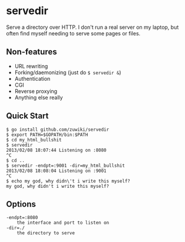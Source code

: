 # servedir

Serve a directory over HTTP. I don't run a real server on my laptop, but often
find myself needing to serve some pages or files.

## Non-features

* URL rewriting
* Forking/daemonizing (just do `$ servedir &`)
* Authentication
* CGI
* Reverse proxying
* Anything else really

## Quick Start

    $ go install github.com/zuwiki/servedir
    $ export PATH=$GOPATH/bin:$PATH
    $ cd my_html_bullshit
    $ servedir
    2013/02/08 18:07:44 Listening on :8080
    ^C
    $ cd ..
    $ servedir -endpt=:9001 -dir=my_html_bullshit
    2013/02/08 18:08:04 Listening on :9001
    ^C
    $ echo my god, why didn\'t i write this myself?
    my god, why didn't i write this myself?

## Options

    -endpt=:8080
        the interface and port to listen on
    -dir=./
        the directory to serve

